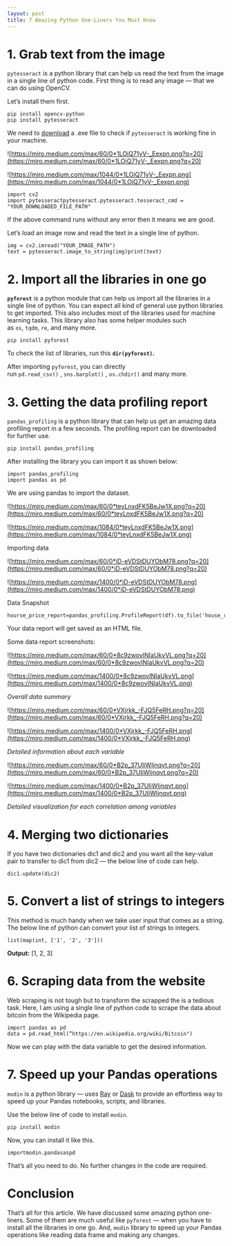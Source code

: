 ```yaml
---
layout: post
title: 7 Amazing Python One-Liners You Must Know
---
```


# **1. Grab text from the image**

`pytesseract` is a python library that can help us read the text from the image in a single line of python code. First thing is to read any image — that we can do using OpenCV.

Let’s install them first.

```
pip install opencv-python
pip install pytesseract
```

We need to [download](https://github.com/UB-Mannheim/tesseract/wiki) a .exe file to check if `pytesseract` is working fine in your machine.

![https://miro.medium.com/max/60/0*1LOiQ71yV-_Eexpn.png?q=20](https://miro.medium.com/max/60/0*1LOiQ71yV-_Eexpn.png?q=20)

![https://miro.medium.com/max/1044/0*1LOiQ71yV-_Eexpn.png](https://miro.medium.com/max/1044/0*1LOiQ71yV-_Eexpn.png)

```
import cv2
import pytesseractpytesseract.pytesseract.tesseract_cmd = "YOUR_DOWNLOADED_FILE_PATH"
```

If the above command runs without any error then it means we are good.

Let’s load an image now and read the text in a single line of python.

```
img = cv2.imread("YOUR_IMAGE_PATH")
text = pytesseract.image_to_string(img)print(text)
```

# **2. Import all the libraries in one go**

**`pyforest`** is a python module that can help us import all the libraries in a single line of python. You can expect all kind of general use python libraries to get imported. This also includes most of the libraries used for machine learning tasks. This library also has some helper modules such as `os`, `tqdm`, `re`, and many more.

```
pip install pyforest
```

To check the list of libraries, run this **`dir(pyforest)`.**

After importing `pyforest`, you can directly run `pd.read_csv()` , `sns.barplot()` , `os.chdir()` and many more.

# **3. Getting the data profiling report**

`pandas_profiling` is a python library that can help us get an amazing data profiling report in a few seconds. The profiling report can be downloaded for further use.

```
pip install pandas_profiling
```

After installing the library you can import it as shown below:

```
import pandas_profiling
import pandas as pd
```

We are using pandas to import the dataset.

![https://miro.medium.com/max/60/0*teyLnxdFK5BeJw1X.png?q=20](https://miro.medium.com/max/60/0*teyLnxdFK5BeJw1X.png?q=20)

![https://miro.medium.com/max/1084/0*teyLnxdFK5BeJw1X.png](https://miro.medium.com/max/1084/0*teyLnxdFK5BeJw1X.png)

Importing data

![https://miro.medium.com/max/60/0*iD-eVDStDUYObM78.png?q=20](https://miro.medium.com/max/60/0*iD-eVDStDUYObM78.png?q=20)

![https://miro.medium.com/max/1400/0*iD-eVDStDUYObM78.png](https://miro.medium.com/max/1400/0*iD-eVDStDUYObM78.png)

Data Snapshot

```
hourse_price_report=pandas_profiling.ProfileReport(df).to_file('house_report.html')
```

Your data report will get saved as an HTML file.

Some data report screenshots:

![https://miro.medium.com/max/60/0*8c9zwovINIaUkvVL.png?q=20](https://miro.medium.com/max/60/0*8c9zwovINIaUkvVL.png?q=20)

![https://miro.medium.com/max/1400/0*8c9zwovINIaUkvVL.png](https://miro.medium.com/max/1400/0*8c9zwovINIaUkvVL.png)

*Overall data summary*

![https://miro.medium.com/max/60/0*VXjrkk_-FJQ5FeRH.png?q=20](https://miro.medium.com/max/60/0*VXjrkk_-FJQ5FeRH.png?q=20)

![https://miro.medium.com/max/1400/0*VXjrkk_-FJQ5FeRH.png](https://miro.medium.com/max/1400/0*VXjrkk_-FJQ5FeRH.png)

*Detailed information about each variable*

![https://miro.medium.com/max/60/0*B2p_37UIiWIjnqvt.png?q=20](https://miro.medium.com/max/60/0*B2p_37UIiWIjnqvt.png?q=20)

![https://miro.medium.com/max/1400/0*B2p_37UIiWIjnqvt.png](https://miro.medium.com/max/1400/0*B2p_37UIiWIjnqvt.png)

*Detailed visualization for each correlation among variables*

# **4. Merging two dictionaries**

If you have two dictionaries dic1 and dic2 and you want all the key-value pair to transfer to dic1 from dic2 — the below line of code can help.

```
dic1.update(dic2)
```

# **5. Convert a list of strings to integers**

This method is much handy when we take user input that comes as a string. The below line of python can convert your list of strings to integers.

```
list(map(int, ['1', '2', '3']))
```

**Output:** [1, 2, 3]

# **6. Scraping data from the website**

Web scraping is not tough but to transform the scrapped the is a tedious task. Here, I am using a single line of python code to scrape the data about bitcoin from the Wikipedia page.

```
import pandas as pd
data = pd.read_html(“https://en.wikipedia.org/wiki/Bitcoin")
```

Now we can play with the data variable to get the desired information.

# **7. Speed up your Pandas operations**

`modin` is a python library — uses [Ray](https://github.com/ray-project/ray/) or [Dask](https://dask.org/) to provide an effortless way to speed up your Pandas notebooks, scripts, and libraries.

Use the below line of code to install `modin`.

```
pip install modin
```

Now, you can install it like this.

```
importmodin.pandasaspd
```

That’s all you need to do. No further changes in the code are required.

# **Conclusion**

That’s all for this article. We have discussed some amazing python one-liners. Some of them are much useful like `pyforest` — when you have to install all the libraries in one go. And, `modin` library to speed up your Pandas operations like reading data frame and making any changes.

